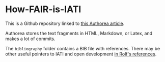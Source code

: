 # How-FAIR-is-IATI

This is a Github repository linked to [this Authorea article](https://www.authorea.com/users/13645/articles/213973-how-fair-is-iati).

Authorea stores the text fragments in HTML, Markdown, or Latex, and makes a lot of commits.

The `bibliography` folder contains a BIB file with references. There may be other useful pointers to IATI and open development [in Rolf's references](https://www.zotero.org/rolfkleef/items/collectionKey/AV8M9D7G).
